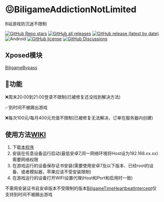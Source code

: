 # 😖BiligameAddictionNotLimited

B站游戏防沉迷不限制

[![GitHub Repo stars](https://img.shields.io/github/stars/FuckAntiAddiction/BiligameAddictionNotLimited?logo=github&style=for-the-badge)](https://github.com/FuckAntiAddiction/BiligameAddictionNotLimited/stargazers) [![GitHub all releases](https://img.shields.io/github/downloads/FuckAntiAddiction/BiligameAddictionNotLimited/total?style=for-the-badge)](https://github.com/Enaium/BiligameAddictionNotLimited/releases) [![GitHub release (latest by date)](https://img.shields.io/github/v/release/FuckAntiAddiction/BiligameAddictionNotLimited?style=for-the-badge)](https://github.com/Enaium/BiligameAddictionNotLimited/releases) ![Android](https://img.shields.io/badge/Android-7-green?style=for-the-badge&logo=android) [![GitHub license](https://img.shields.io/github/license/FuckAntiAddiction/BiligameAddictionNotLimited?style=for-the-badge)](https://github.com/FuckAntiAddiction/BiligameAddictionNotLimited/blob/master/LICENSE) [![GitHub Discussions](https://img.shields.io/github/discussions/FuckAntiAddiction/BiligameAddictionNotLimited?style=for-the-badge)](https://github.com/FuckAntiAddiction/BiligameAddictionNotLimited/discussions)

## Xposed模块

[BiligameBypass](https://github.com/FuckAntiAddiction/BiligameBypass)

## 🚀功能

❌周末20:00到21:00登录不限制(已被修复还没找到解决方法)

✅到时间不被踢出游戏

❌每次100元/每月400元充值不限制(已被修复无法解决，订单在服务器内创建)

## 使用方法[WIKI](https://github.com/FuckAntiAddiction/BiligameAddictionNotLimited/wiki)

1. 下载[本程序](https://github.com/FuckAntiAddiction/BiligameAddictionNotLimited/releases)
2. 安装在任意设备运行启动(最低安卓7,同一网络环境将Host设为192.168.xx.xx)需要网络权限
3. 在游戏运行的设备保存证书安装(需要使用安卓7及以下版本、已经root的设备、或者模拟器，苹果应该不受安装限制)
4. 在游戏运行的设备打开WIFI设置代理(Host和Port和启用时一致)

不需用安装证书且安卓版本不受限制的版本[BiligameTimeHeartbeatIntercept](https://github.com/FuckAntiAddiction/BiligameTimeHeartbeatIntercept)仅支持到时间不被踢出游戏
